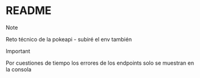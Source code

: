 # README

> [!NOTE]
> Reto técnico de la pokeapi - subiré el env también

> [!IMPORTANT]
> Por cuestiones de tiempo los errores de los endpoints solo se muestran en la consola

